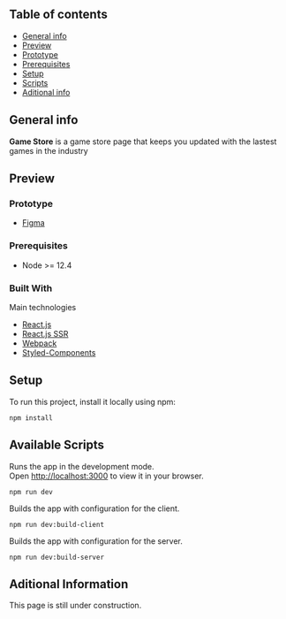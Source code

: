 ## Table of contents
* [General info](#general-info)
* [Preview](#preview)
* [Prototype](#prototype)
* [Prerequisites](#prerequisites)
* [Setup](#setup)
* [Scripts](#available-scripts)
* [Aditional info](#aditional-information)

## General info
<b>Game Store</b> is a game store page that keeps you updated with the lastest games in the industry

## Preview


### Prototype
* [Figma](https://www.figma.com/file/H0uRBuAOG78Y54qML8dlSI/Game-Store?node-id=0%3A1)

### Prerequisites

* Node >= 12.4

### Built With

Main technologies

* [React.js](https://reactjs.org/)
* [React.js SSR](https://es.reactjs.org/docs/react-dom-server.html)
* [Webpack](https://webpack.js.org/)
* [Styled-Components](https://styled-components.com/)

## Setup
To run this project, install it locally using npm:

```
npm install
```

## Available Scripts

Runs the app in the development mode.\
Open [http://localhost:3000](http://localhost:3000) to view it in your browser.

```
npm run dev
```

Builds the app with configuration for the client.

```
npm run dev:build-client
```

Builds the app with configuration for the server.

```
npm run dev:build-server
```

## Aditional Information
This page is still under construction.

